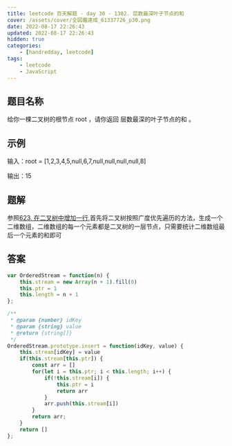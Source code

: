 ```yaml
---
title: leetcode 百天解题 - day 30 - 1302. 层数最深叶子节点的和
cover: /assets/cover/全図鑑達成_61337726_p30.png
date: 2022-08-17 22:26:43
updated: 2022-08-17 22:26:43
hidden: true
categories:
    - [handredday, leetcode]
tags:
    - leetcode
    - JavaScript
---
```


## 题目名称

给你一棵二叉树的根节点 root ，请你返回 层数最深的叶子节点的和 。

## 示例
输入：root = [1,2,3,4,5,null,6,7,null,null,null,null,8]

输出：15

## 题解

参照[623. 在二叉树中增加一行](/2022/08/05/handredday/leetcode/day-18-623/),首先将二叉树按照广度优先遍历的方法，生成一个二维数组，二维数组的每一个元素都是二叉树的一层节点，只需要统计二维数组最后一个元素的和即可

## 答案

~~~js
var OrderedStream = function(n) {
    this.stream = new Array(n + 1).fill(0)
    this.ptr = 1
    this.length = n + 1
};

/** 
 * @param {number} idKey 
 * @param {string} value
 * @return {string[]}
 */
OrderedStream.prototype.insert = function(idKey, value) {
    this.stream[idKey] = value
    if(this.stream[this.ptr]) {
        const arr = []
        for(let i = this.ptr; i < this.length; i++) {
            if(!this.stream[i]) {
                this.ptr = i
                return arr
            }
            arr.push(this.stream[i])
        }
        return arr;
    }
    return []
};
~~~



